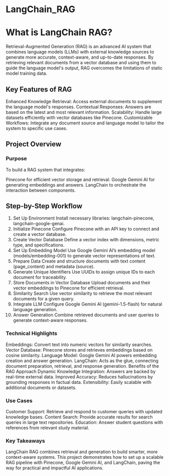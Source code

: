 # LangChain_RAG
# What is LangChain RAG?
Retrieval-Augmented Generation (RAG) is an advanced AI system that combines language models (LLMs) with external knowledge sources to generate more accurate, context-aware, and up-to-date responses. By retrieving relevant documents from a vector database and using them to guide the language model's output, RAG overcomes the limitations of static model training data.

## Key Features of RAG
Enhanced Knowledge Retrieval: Access external documents to supplement the language model's responses.
Contextual Responses: Answers are based on the latest and most relevant information.
Scalability: Handle large datasets efficiently with vector databases like Pinecone.
Customizable Workflows: Integrate any document source and language model to tailor the system to specific use cases.
## Project Overview
### Purpose
To build a RAG system that integrates:

Pinecone for efficient vector storage and retrieval.
Google Gemini AI for generating embeddings and answers.
LangChain to orchestrate the interaction between components.
## Step-by-Step Workflow
1. Set Up Environment
   Install necessary libraries: langchain-pinecone, langchain-google-genai.
2. Initialize Pinecone
 Configure Pinecone with an API key to connect and create a vector database.
3. Create Vector Database
Define a vector index with dimensions, metric type, and specifications.
4. Set Up Embedding Model
Use Google Gemini AI’s embedding model (models/embedding-001) to generate vector representations of text.
5. Prepare Data
Create and structure documents with text content (page_content) and metadata (source).
6. Generate Unique Identifiers
Use UUIDs to assign unique IDs to each document for traceability.
7. Store Documents in Vector Database
Upload documents and their vector embeddings to Pinecone for efficient retrieval.
8. Similarity Search
Use vector similarity to retrieve the most relevant documents for a given query.
9. Integrate LLM
Configure Google Gemini AI (gemini-1.5-flash) for natural language generation.
10. Answer Generation
Combine retrieved documents and user queries to generate context-aware responses.
### Technical Highlights
Embeddings: Convert text into numeric vectors for similarity searches.
Vector Database: Pinecone stores and retrieves embeddings based on cosine similarity.
Language Model: Google Gemini AI powers embedding creation and answer generation.
LangChain: Acts as the glue, connecting document preparation, retrieval, and response generation.
Benefits of the RAG Approach
Dynamic Knowledge Integration: Answers are backed by real-time external data.
Improved Accuracy: Reduces hallucinations by grounding responses in factual data.
Extensibility: Easily scalable with additional documents or datasets.
### Use Cases
Customer Support: Retrieve and respond to customer queries with updated knowledge bases.
Content Search: Provide accurate results for search queries in large text repositories.
Education: Answer student questions with references from relevant study material.
### Key Takeaways
LangChain RAG combines retrieval and generation to build smarter, more context-aware systems. This project demonstrates how to set up a scalable RAG pipeline with Pinecone, Google Gemini AI, and LangChain, paving the way for practical and impactful AI applications. 

